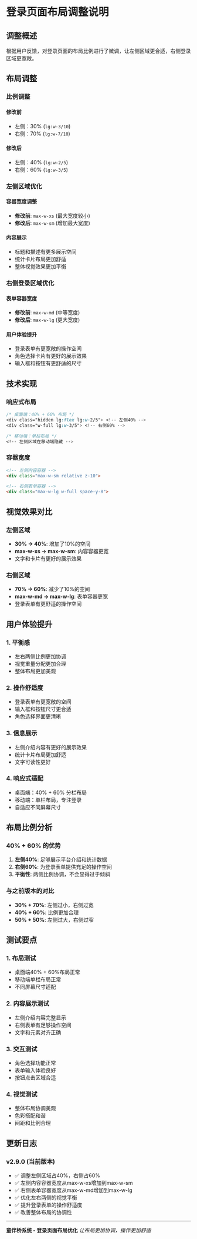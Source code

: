 # 登录页面布局调整说明

## 调整概述

根据用户反馈，对登录页面的布局比例进行了微调，让左侧区域更合适，右侧登录区域更宽敞。

## 布局调整

### 比例调整

#### 修改前
- 左侧：30% (`lg:w-3/10`)
- 右侧：70% (`lg:w-7/10`)

#### 修改后
- 左侧：40% (`lg:w-2/5`)
- 右侧：60% (`lg:w-3/5`)

### 左侧区域优化

#### 容器宽度调整
- **修改前**: `max-w-xs` (最大宽度较小)
- **修改后**: `max-w-sm` (增加最大宽度)

#### 内容展示
- 标题和描述有更多展示空间
- 统计卡片布局更加舒适
- 整体视觉效果更加平衡

### 右侧登录区域优化

#### 表单容器宽度
- **修改前**: `max-w-md` (中等宽度)
- **修改后**: `max-w-lg` (更大宽度)

#### 用户体验提升
- 登录表单有更宽敞的操作空间
- 角色选择卡片有更好的展示效果
- 输入框和按钮有更舒适的尺寸

## 技术实现

### 响应式布局
```css
/* 桌面端：40% + 60% 布局 */
<div class="hidden lg:flex lg:w-2/5"> <!-- 左侧40% -->
<div class="w-full lg:w-3/5"> <!-- 右侧60% -->

/* 移动端：单栏布局 */
<!-- 左侧区域在移动端隐藏 -->
```

### 容器宽度
```html
<!-- 左侧内容容器 -->
<div class="max-w-sm relative z-10">

<!-- 右侧表单容器 -->
<div class="max-w-lg w-full space-y-8">
```

## 视觉效果对比

### 左侧区域
- **30% → 40%**: 增加了10%的空间
- **max-w-xs → max-w-sm**: 内容容器更宽
- 文字和卡片有更好的展示效果

### 右侧区域
- **70% → 60%**: 减少了10%的空间
- **max-w-md → max-w-lg**: 表单容器更宽
- 登录表单有更舒适的操作空间

## 用户体验提升

### 1. 平衡感
- 左右两侧比例更加协调
- 视觉重量分配更加合理
- 整体布局更加美观

### 2. 操作舒适度
- 登录表单有更宽敞的空间
- 输入框和按钮尺寸更合适
- 角色选择界面更清晰

### 3. 信息展示
- 左侧介绍内容有更好的展示效果
- 统计卡片布局更加舒适
- 文字可读性更好

### 4. 响应式适配
- 桌面端：40% + 60% 分栏布局
- 移动端：单栏布局，专注登录
- 自适应不同屏幕尺寸

## 布局比例分析

### 40% + 60% 的优势
1. **左侧40%**: 足够展示平台介绍和统计数据
2. **右侧60%**: 为登录表单提供充足的操作空间
3. **平衡性**: 两侧比例协调，不会显得过于倾斜

### 与之前版本的对比
- **30% + 70%**: 左侧过小，右侧过宽
- **40% + 60%**: 比例更加合理
- **50% + 50%**: 左侧过大，右侧过窄

## 测试要点

### 1. 布局测试
- 桌面端40% + 60%布局正常
- 移动端单栏布局正常
- 不同屏幕尺寸适配

### 2. 内容展示测试
- 左侧介绍内容完整显示
- 右侧表单有足够操作空间
- 文字和元素对齐正确

### 3. 交互测试
- 角色选择功能正常
- 表单输入体验良好
- 按钮点击区域合适

### 4. 视觉测试
- 整体布局协调美观
- 色彩搭配和谐
- 间距和比例合理

## 更新日志

### v2.9.0 (当前版本)
- ✅ 调整左侧区域占40%，右侧占60%
- ✅ 左侧内容容器宽度从max-w-xs增加到max-w-sm
- ✅ 右侧表单容器宽度从max-w-md增加到max-w-lg
- ✅ 优化左右两侧的视觉平衡
- ✅ 提升登录表单的操作舒适度
- ✅ 改善整体布局的协调性

---

**童伴桥系统 - 登录页面布局优化**
*让布局更加协调，操作更加舒适* 